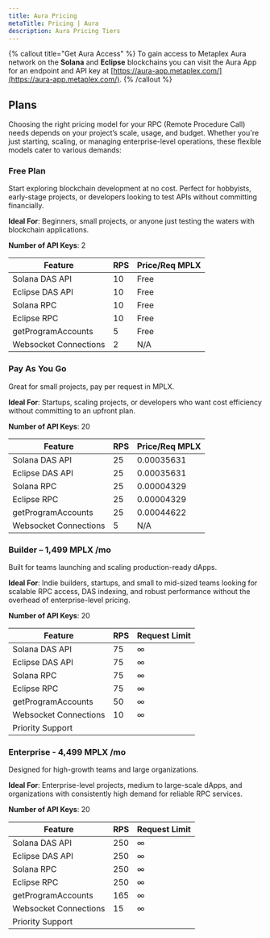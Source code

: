 ```yaml
---
title: Aura Pricing
metaTitle: Pricing | Aura
description: Aura Pricing Tiers
---
```


{% callout title="Get Aura Access" %}
To gain access to Metaplex Aura network on the **Solana** and **Eclipse** blockchains you can visit the Aura App for an endpoint and API key at [https://aura-app.metaplex.com/](https://aura-app.metaplex.com/).
{% /callout %}

## Plans

Choosing the right pricing model for your RPC (Remote Procedure Call) needs depends on your project’s scale, usage, and budget. Whether you're just starting, scaling, or managing enterprise-level operations, these flexible models cater to various demands:

### Free Plan

Start exploring blockchain development at no cost. Perfect for hobbyists, early-stage projects, or developers looking to test APIs without committing financially.

**Ideal For**: Beginners, small projects, or anyone just testing the waters with blockchain applications.

**Number of API Keys**: 2

| Feature               | RPS | Price/Req MPLX |
| --------------------- | --- | -------------- |
| Solana DAS API        | 10  | Free           |
| Eclipse DAS API       | 10  | Free           |
| Solana RPC            | 10  | Free           |
| Eclipse RPC           | 10  | Free           |
| getProgramAccounts    | 5   | Free           |
| Websocket Connections | 2   | N/A            |

### Pay As You Go

Great for small projects, pay per request in MPLX.

**Ideal For**: Startups, scaling projects, or developers who want cost efficiency without committing to an upfront plan.

**Number of API Keys**: 20

| Feature               | RPS | Price/Req MPLX |
| --------------------- | --- | -------------- |
| Solana DAS API        | 25  | 0.00035631     |
| Eclipse DAS API       | 25  | 0.00035631     |
| Solana RPC            | 25  | 0.00004329     |
| Eclipse RPC           | 25  | 0.00004329     |
| getProgramAccounts    | 25  | 0.00044622     |
| Websocket Connections | 5   | N/A            |

### Builder – 1,499 MPLX /mo

Built for teams launching and scaling production-ready dApps.

**Ideal For**: Indie builders, startups, and small to mid-sized teams looking for scalable RPC access, DAS indexing, and robust performance without the overhead of enterprise-level pricing.

**Number of API Keys**: 20

| Feature               | RPS | Request Limit |
| --------------------- | --- | ------------- |
| Solana DAS API        | 75  | ∞             |
| Eclipse DAS API       | 75  | ∞             |
| Solana RPC            | 75  | ∞             |
| Eclipse RPC           | 75  | ∞             |
| getProgramAccounts    | 50  | ∞             |
| Websocket Connections | 10  | ∞             |
| Priority Support      |     |               |

### Enterprise - 4,499 MPLX /mo

Designed for high-growth teams and large organizations.

**Ideal For**: Enterprise-level projects, medium to large-scale dApps, and organizations with consistently high demand for reliable RPC services.

**Number of API Keys**: 20

| Feature               | RPS | Request Limit |
| --------------------- | --- | ------------- |
| Solana DAS API        | 250 | ∞             |
| Eclipse DAS API       | 250 | ∞             |
| Solana RPC            | 250 | ∞             |
| Eclipse RPC           | 250 | ∞             |
| getProgramAccounts    | 165 | ∞             |
| Websocket Connections | 15  | ∞             |
| Priority Support      |     |               |
